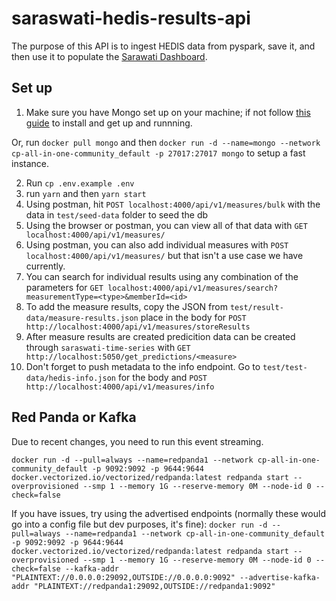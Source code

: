 # saraswati-hedis-results-api
The purpose of this API is to ingest HEDIS data from pyspark, save it, and then use it to populate the [Sarawati Dashboard](https://github.com/amida-tech/saraswati-dashboard).

## Set up
1. Make sure you have Mongo set up on your machine; if not follow [this guide](https://docs.mongodb.com/manual/administration/install-community/) to install and get up and runnning.

Or, run `docker pull mongo` and then `docker run -d --name=mongo --network cp-all-in-one-community_default -p 27017:27017 mongo` to setup a fast instance.

2. Run `cp .env.example .env` 
4. run `yarn` and then `yarn start`
5. Using postman, hit `POST localhost:4000/api/v1/measures/bulk` with the data in `test/seed-data` folder to seed the db
6. Using the browser or postman, you can view all of that data with `GET localhost:4000/api/v1/measures/`
7. Using postman, you can also add individual measures with `POST localhost:4000/api/v1/measures/` but that isn't a use case we have currently.
8. You can search for individual results using any combination of the parameters for `GET localhost:4000/api/v1/measures/search?measurementType=<type>&memberId=<id>`
9. To add the measure results, copy the JSON from `test/result-data/measure-results.json` place in the body for `POST http://localhost:4000/api/v1/measures/storeResults`
10. After measure results are created predicition data can be created through `saraswati-time-series` with `GET http://localhost:5050/get_predictions/<measure>`
11. Don't forget to push metadata to the info endpoint. Go to `test/test-data/hedis-info.json` for the body and `POST http://localhost:4000/api/v1/measures/info`

## Red Panda or Kafka
Due to recent changes, you need to run this event streaming.

`docker run -d --pull=always --name=redpanda1 --network cp-all-in-one-community_default -p 9092:9092 -p 9644:9644 docker.vectorized.io/vectorized/redpanda:latest redpanda start --overprovisioned --smp 1 --memory 1G --reserve-memory 0M --node-id 0 --check=false`

If you have issues, try using the advertised endpoints (normally these would go into a config file but dev purposes, it's fine):
`docker run -d --pull=always --name=redpanda1 --network cp-all-in-one-community_default -p 9092:9092 -p 9644:9644 docker.vectorized.io/vectorized/redpanda:latest redpanda start --overprovisioned --smp 1 --memory 1G --reserve-memory 0M --node-id 0 --check=false --kafka-addr "PLAINTEXT://0.0.0.0:29092,OUTSIDE://0.0.0.0:9092" --advertise-kafka-addr "PLAINTEXT://redpanda1:29092,OUTSIDE://redpanda1:9092"`
